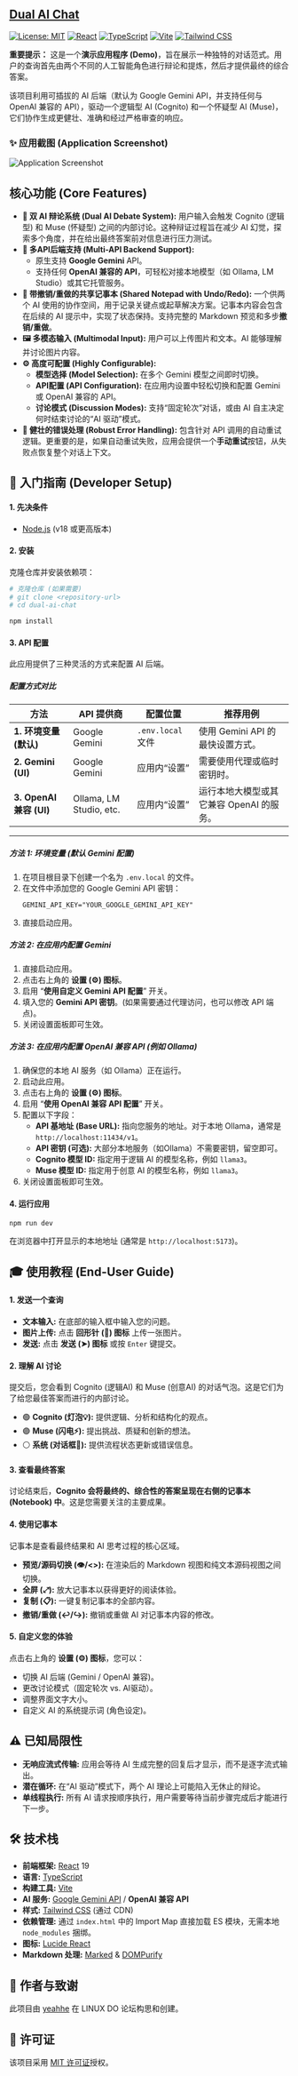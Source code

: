 
## [Dual AI Chat](https://aistudio.google.com/app/prompts?state=%7B%22ids%22:%5B%221wS-wmXT_J4S-sfYxY1wItwh4UuV4STEk%22%5D,%22action%22:%22open%22,%22userId%22:%22102038139080022776927%22,%22resourceKeys%22:%7B%7D%7D)

[![License: MIT](https://img.shields.io/badge/License-MIT-yellow.svg)](https://opensource.org/licenses/MIT)
[![React](https://img.shields.io/badge/React-19-blue?logo=react)](https://react.dev/)
[![TypeScript](https://img.shields.io/badge/TypeScript-5.7-blue?logo=typescript)](https://www.typescriptlang.org/)
[![Vite](https://img.shields.io/badge/Vite-6.2-blue?logo=vite)](https://vitejs.dev/)
[![Tailwind CSS](https://img.shields.io/badge/Tailwind_CSS-3-blue?logo=tailwindcss)](https://tailwindcss.com/)

**重要提示：** 这是一个**演示应用程序 (Demo)**，旨在展示一种独特的对话范式。用户的查询首先由两个不同的人工智能角色进行辩论和提炼，然后才提供最终的综合答案。

该项目利用可插拔的 AI 后端（默认为 Google Gemini API，并支持任何与 OpenAI 兼容的 API），驱动一个逻辑型 AI (Cognito) 和一个怀疑型 AI (Muse)，它们协作生成更健壮、准确和经过严格审查的响应。

### ✨ 应用截图 (Application Screenshot)
![Application Screenshot](https://github.com/user-attachments/assets/a862f8c8-2da4-406c-a0db-269ff52138bc)

## 核心功能 (Core Features)

-   **🤖 双 AI 辩论系统 (Dual AI Debate System):** 用户输入会触发 Cognito (逻辑型) 和 Muse (怀疑型) 之间的内部讨论。这种辩证过程旨在减少 AI 幻觉，探索多个角度，并在给出最终答案前对信息进行压力测试。
-   **🔌 多API后端支持 (Multi-API Backend Support):**
    -   原生支持 **Google Gemini** API。
    -   支持任何 **OpenAI 兼容的 API**，可轻松对接本地模型（如 Ollama, LM Studio）或其它托管服务。
-   **📝 带撤销/重做的共享记事本 (Shared Notepad with Undo/Redo):** 一个供两个 AI 使用的协作空间，用于记录关键点或起草解决方案。记事本内容会包含在后续的 AI 提示中，实现了状态保持。支持完整的 Markdown 预览和多步**撤销/重做**。
-   **🖼️ 多模态输入 (Multimodal Input):** 用户可以上传图片和文本。AI 能够理解并讨论图片内容。
-   **⚙️ 高度可配置 (Highly Configurable):**
    -   **模型选择 (Model Selection):** 在多个 Gemini 模型之间即时切换。
    -   **API配置 (API Configuration):** 在应用内设置中轻松切换和配置 Gemini 或 OpenAI 兼容的 API。
    -   **讨论模式 (Discussion Modes):** 支持“固定轮次”对话，或由 AI 自主决定何时结束讨论的“AI 驱动”模式。
-   **🔁 健壮的错误处理 (Robust Error Handling):** 包含针对 API 调用的自动重试逻辑。更重要的是，如果自动重试失败，应用会提供一个**手动重试**按钮，从失败点恢复整个对话上下文。

## 🚀 入门指南 (Developer Setup)

#### 1. 先决条件
-   [Node.js](https://nodejs.org/) (v18 或更高版本)

#### 2. 安装
克隆仓库并安装依赖项：
```bash
# 克隆仓库 (如果需要)
# git clone <repository-url>
# cd dual-ai-chat

npm install
```

#### 3. API 配置
此应用提供了三种灵活的方式来配置 AI 后端。

##### 配置方式对比
| 方法                             | API 提供商                      | 配置位置         | 推荐用例                                       |
| -------------------------------- | ------------------------------- | ---------------- | ---------------------------------------------- |
| **1. 环境变量 (默认)**           | Google Gemini                   | `.env.local` 文件  | 使用 Gemini API 的最快设置方式。               |
| **2. Gemini (UI)**               | Google Gemini                   | 应用内“设置”     | 需要使用代理或临时密钥时。                     |
| **3. OpenAI 兼容 (UI)**          | Ollama, LM Studio, etc.         | 应用内“设置”     | 运行本地大模型或其它兼容 OpenAI 的服务。       |

---

##### **方法 1: 环境变量 (默认 Gemini 配置)**
1.  在项目根目录下创建一个名为 `.env.local` 的文件。
2.  在文件中添加您的 Google Gemini API 密钥：
    ```
    GEMINI_API_KEY="YOUR_GOOGLE_GEMINI_API_KEY"
    ```
3.  直接启动应用。

##### **方法 2: 在应用内配置 Gemini**
1.  直接启动应用。
2.  点击右上角的 **设置 (⚙️) 图标**。
3.  启用 “**使用自定义 Gemini API 配置**” 开关。
4.  填入您的 **Gemini API 密钥**。(如果需要通过代理访问，也可以修改 API 端点)。
5.  关闭设置面板即可生效。

##### **方法 3: 在应用内配置 OpenAI 兼容 API (例如 Ollama)**
1.  确保您的本地 AI 服务（如 Ollama）正在运行。
2.  启动此应用。
3.  点击右上角的 **设置 (⚙️) 图标**。
4.  启用 “**使用 OpenAI 兼容 API 配置**” 开关。
5.  配置以下字段：
    -   **API 基地址 (Base URL):** 指向您服务的地址。对于本地 Ollama，通常是 `http://localhost:11434/v1`。
    -   **API 密钥 (可选):** 大部分本地服务（如Ollama）不需要密钥，留空即可。
    -   **Cognito 模型 ID:** 指定用于逻辑 AI 的模型名称，例如 `llama3`。
    -   **Muse 模型 ID:** 指定用于创意 AI 的模型名称，例如 `llama3`。
6.  关闭设置面板即可生效。

#### 4. 运行应用
```bash
npm run dev
```
在浏览器中打开显示的本地地址 (通常是 `http://localhost:5173`)。

## 🎓 使用教程 (End-User Guide)

#### 1. 发送一个查询
-   **文本输入:** 在底部的输入框中输入您的问题。
-   **图片上传:** 点击 **回形针 (📎) 图标** 上传一张图片。
-   **发送:** 点击 **发送 (➤) 图标** 或按 `Enter` 键提交。

#### 2. 理解 AI 讨论
提交后，您会看到 Cognito (逻辑AI) 和 Muse (创意AI) 的对话气泡。这是它们为了给您最佳答案而进行的内部讨论。
-   🟢 **Cognito (灯泡💡):** 提供逻辑、分析和结构化的观点。
-   🟣 **Muse (闪电⚡):** 提出挑战、质疑和创新的想法。
-   ⚪️ **系统 (对话框💬):** 提供流程状态更新或错误信息。

#### 3. 查看最终答案
讨论结束后，**Cognito 会将最终的、综合性的答案呈现在右侧的记事本 (Notebook) 中**。这是您需要关注的主要成果。

#### 4. 使用记事本
记事本是查看最终结果和 AI 思考过程的核心区域。
-   **预览/源码切换 (👁️/<>):** 在渲染后的 Markdown 视图和纯文本源码视图之间切换。
-   **全屏 (⤢):** 放大记事本以获得更好的阅读体验。
-   **复制 (📋):** 一键复制记事本的全部内容。
-   **撤销/重做 (↩️/↪️):** 撤销或重做 AI 对记事本内容的修改。

#### 5. 自定义您的体验
点击右上角的 **设置 (⚙️) 图标**，您可以：
-   切换 AI 后端 (Gemini / OpenAI 兼容)。
-   更改讨论模式（固定轮次 vs. AI驱动）。
-   调整界面文字大小。
-   自定义 AI 的系统提示词 (角色设定)。

## ⚠️ 已知局限性

-   **无响应流式传输:** 应用会等待 AI 生成完整的回复后才显示，而不是逐字流式输出。
-   **潜在循环:** 在“AI 驱动”模式下，两个 AI 理论上可能陷入无休止的辩论。
-   **单线程执行:** 所有 AI 请求按顺序执行，用户需要等待当前步骤完成后才能进行下一步。

## 🛠️ 技术栈

-   **前端框架:** [React](https://react.dev/) 19
-   **语言:** [TypeScript](https://www.typescriptlang.org/)
-   **构建工具:** [Vite](https://vitejs.dev/)
-   **AI 服务:** [Google Gemini API](https://ai.google.dev/) / **OpenAI 兼容 API**
-   **样式:** [Tailwind CSS](https://tailwindcss.com/) (通过 CDN)
-   **依赖管理:** 通过 `index.html` 中的 Import Map 直接加载 ES 模块，无需本地 `node_modules` 捆绑。
-   **图标:** [Lucide React](https://lucide.dev/)
-   **Markdown 处理:** [Marked](https://marked.js.org/) & [DOMPurify](https://github.com/cure53/DOMPurify)

## 👤 作者与致谢
此项目由 [yeahhe](https://linux.do/u/yeahhe/summary) 在 LINUX DO 论坛构思和创建。

## 📄 许可证
该项目采用 [MIT 许可证](LICENSE)授权。
